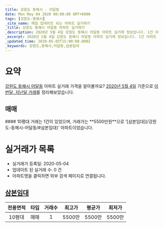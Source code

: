 ```yaml
---
title: 강원도 동해시 - 어달동
date: Mon May 04 2020 00:00:00 GMT+0900
tags: [강원도-동해시]
_site_name: 매일 업데이트 되는 아파트 실거래가
_title: 강원도 동해시 어달동 아파트 실거래가
_description: 2020년 5월 4일 강원도 동해시 어달동 아파트 실거래 정보입니다. 1건 아파트 정보가 있습니다.
_excerpt: 2020년 5월 4일 강원도 동해시 어달동 아파트 실거래 정보입니다. 1건 아파트 정보가 있습니다.
_updated_time: 2020-05-03T15:00:00.000Z
_keywords: 강원도,동해시,어달동,삼본임대
---
```





# 요약
<ins>강원도 동해시 어달동</ins> 아파트 실거래 가격을 알아볼까요? <ins>2020년 5월 4일</ins> 기준으로 <ins>이번달, 지난달 거래</ins>를 정리해보았습니다.

## 매매
<div class="container">
<div class="twelve columns" markdown="1">
#### 10평대
거래는 1건이 있었으며, 거래가는 **5500만원**으로 '[삼본임대](/강원도-동해시-어달동/#삼본임대)' 아파트이었습니다.
</div>
</div>



# 실거래가 목록
- 실거래가 등록일: 2020-05-04
- 업데이트 된 실거래 수: 0 건
- 아파트명을 클릭하면 외부 검색 페이지로 연결됩니다.

## [삼본임대](#삼본임대)

|전용면적|타입|거래수|최고가|평균가|최저가|
|:---:|:---:|:---:|:---:|:---:|:---:|
|10평대|<span class="deal-type-1">매매</span>|1|5500만|5500만|5500만|

<br/>



